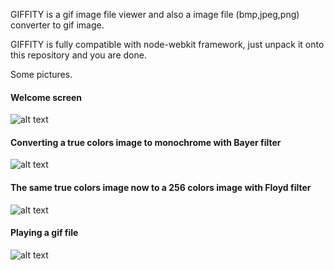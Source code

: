 GIFFITY is a gif image file viewer and also a image file (bmp,jpeg,png) converter to gif image.

GIFFITY is fully compatible with node-webkit framework, just unpack it onto this repository and you are done.

Some pictures.

#### Welcome screen

![alt text](http://i.imgur.com/eQJ9utD.png)

#### Converting a true colors image to monochrome with Bayer filter

![alt text](http://i.imgur.com/SzXBSkJ.png)

#### The same true colors image now to a 256 colors image with Floyd filter

![alt text](http://i.imgur.com/iALLWpX.png)

#### Playing a gif file

![alt text](http://i.imgur.com/Dt4EQm4.png)
